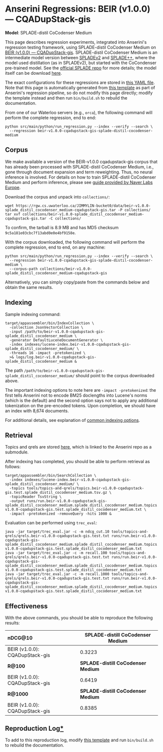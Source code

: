 # Anserini Regressions: BEIR (v1.0.0) &mdash; CQADupStack-gis

**Model**: SPLADE-distil CoCodenser Medium

This page describes regression experiments, integrated into Anserini's regression testing framework, using SPLADE-distil CoCodenser Medium on [BEIR (v1.0.0) &mdash; CQADupStack-gis](http://beir.ai/).
SPLADE-distil CoCodenser Medium is an intermediate model version between [SPLADEv2](https://arxiv.org/abs/2109.10086) and [SPLADE++](https://arxiv.org/abs/2205.04733), where the model used distillation (as in SPLADEv2), but started with the CoCondenser pre-trained model.
See the [official SPLADE repo](https://github.com/naver/splade) for more details; the model itself can be download [here](http://download-de.europe.naverlabs.com/Splade_Release_Jan22/splade_distil_CoCodenser_medium.tar.gz).

The exact configurations for these regressions are stored in [this YAML file](../../src/main/resources/regression/beir-v1.0.0-cqadupstack-gis-splade-distil-cocodenser-medium.yaml).
Note that this page is automatically generated from [this template](../../src/main/resources/docgen/templates/beir-v1.0.0-cqadupstack-gis-splade-distil-cocodenser-medium.template) as part of Anserini's regression pipeline, so do not modify this page directly; modify the template instead and then run `bin/build.sh` to rebuild the documentation.

From one of our Waterloo servers (e.g., `orca`), the following command will perform the complete regression, end to end:

```
python src/main/python/run_regression.py --index --verify --search \
  --regression beir-v1.0.0-cqadupstack-gis-splade-distil-cocodenser-medium
```

## Corpus

We make available a version of the BEIR-v1.0.0 cqadupstack-gis corpus that has already been processed with SPLADE-distil CoCodenser Medium, i.e., gone through document expansion and term reweighting.
Thus, no neural inference is involved.
For details on how to train SPLADE-distil CoCodenser Medium and perform inference, please see [guide provided by Naver Labs Europe](https://github.com/naver/splade/tree/main/anserini_evaluation).

Download the corpus and unpack into `collections/`:

```
wget https://rgw.cs.uwaterloo.ca/JIMMYLIN-bucket0/data/beir-v1.0.0-splade_distil_cocodenser_medium-cqadupstack-gis.tar -P collections/
tar xvf collections/beir-v1.0.0-splade_distil_cocodenser_medium-cqadupstack-gis.tar -C collections/
```

To confirm, the tarball is 8.9 MB and has MD5 checksum `9c5a181e03cbc7f13abd0e0e4bf9158e`.

With the corpus downloaded, the following command will perform the complete regression, end to end, on any machine:

```
python src/main/python/run_regression.py --index --verify --search \
  --regression beir-v1.0.0-cqadupstack-gis-splade-distil-cocodenser-medium \
  --corpus-path collections/beir-v1.0.0-splade_distil_cocodenser_medium-cqadupstack-gis
```

Alternatively, you can simply copy/paste from the commands below and obtain the same results.

## Indexing

Sample indexing command:

```
target/appassembler/bin/IndexCollection \
  -collection JsonVectorCollection \
  -input /path/to/beir-v1.0.0-cqadupstack-gis-splade_distil_cocodenser_medium \
  -generator DefaultLuceneDocumentGenerator \
  -index indexes/lucene-index.beir-v1.0.0-cqadupstack-gis-splade_distil_cocodenser_medium/ \
  -threads 16 -impact -pretokenized \
  >& logs/log.beir-v1.0.0-cqadupstack-gis-splade_distil_cocodenser_medium &
```

The path `/path/to/beir-v1.0.0-cqadupstack-gis-splade_distil_cocodenser_medium/` should point to the corpus downloaded above.

The important indexing options to note here are `-impact -pretokenized`: the first tells Anserini not to encode BM25 doclengths into Lucene's norms (which is the default) and the second option says not to apply any additional tokenization on the pre-encoded tokens.
Upon completion, we should have an index with 8,674 documents.

For additional details, see explanation of [common indexing options](../../docs/common-indexing-options.md).

## Retrieval

Topics and qrels are stored [here](https://github.com/castorini/anserini-tools/tree/master/topics-and-qrels), which is linked to the Anserini repo as a submodule.

After indexing has completed, you should be able to perform retrieval as follows:

```
target/appassembler/bin/SearchCollection \
  -index indexes/lucene-index.beir-v1.0.0-cqadupstack-gis-splade_distil_cocodenser_medium/ \
  -topics tools/topics-and-qrels/topics.beir-v1.0.0-cqadupstack-gis.test.splade_distil_cocodenser_medium.tsv.gz \
  -topicReader TsvString \
  -output runs/run.beir-v1.0.0-cqadupstack-gis-splade_distil_cocodenser_medium.splade_distil_cocodenser_medium.topics.beir-v1.0.0-cqadupstack-gis.test.splade_distil_cocodenser_medium.txt \
  -impact -pretokenized -removeQuery -hits 1000 &
```

Evaluation can be performed using `trec_eval`:

```
java -jar target/trec_eval.jar -c -m ndcg_cut.10 tools/topics-and-qrels/qrels.beir-v1.0.0-cqadupstack-gis.test.txt runs/run.beir-v1.0.0-cqadupstack-gis-splade_distil_cocodenser_medium.splade_distil_cocodenser_medium.topics.beir-v1.0.0-cqadupstack-gis.test.splade_distil_cocodenser_medium.txt
java -jar target/trec_eval.jar -c -m recall.100 tools/topics-and-qrels/qrels.beir-v1.0.0-cqadupstack-gis.test.txt runs/run.beir-v1.0.0-cqadupstack-gis-splade_distil_cocodenser_medium.splade_distil_cocodenser_medium.topics.beir-v1.0.0-cqadupstack-gis.test.splade_distil_cocodenser_medium.txt
java -jar target/trec_eval.jar -c -m recall.1000 tools/topics-and-qrels/qrels.beir-v1.0.0-cqadupstack-gis.test.txt runs/run.beir-v1.0.0-cqadupstack-gis-splade_distil_cocodenser_medium.splade_distil_cocodenser_medium.topics.beir-v1.0.0-cqadupstack-gis.test.splade_distil_cocodenser_medium.txt
```

## Effectiveness

With the above commands, you should be able to reproduce the following results:

| **nDCG@10**                                                                                                  | **SPLADE-distill CoCodenser Medium**|
|:-------------------------------------------------------------------------------------------------------------|-----------|
| BEIR (v1.0.0): CQADupStack-gis                                                                               | 0.3223    |
| **R@100**                                                                                                    | **SPLADE-distill CoCodenser Medium**|
| BEIR (v1.0.0): CQADupStack-gis                                                                               | 0.6419    |
| **R@1000**                                                                                                   | **SPLADE-distill CoCodenser Medium**|
| BEIR (v1.0.0): CQADupStack-gis                                                                               | 0.8385    |


## Reproduction Log[*](../../docs/reproducibility.md)

To add to this reproduction log, modify [this template](../../src/main/resources/docgen/templates/beir-v1.0.0-cqadupstack-gis-splade-distil-cocodenser-medium.template) and run `bin/build.sh` to rebuild the documentation.
